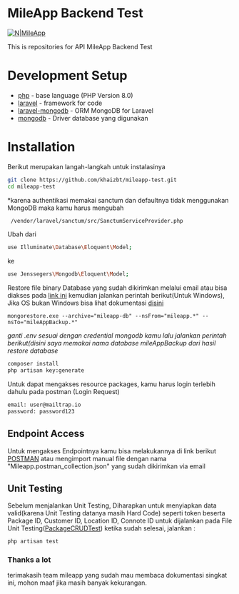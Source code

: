 # MileApp Backend Test

[![N|MileApp](https://mile.app/wp-content/uploads/2021/07/HDPI.png)](https://mile.app/)

This is repositories for API MileApp Backend Test

# Development Setup
* [php] - base language (PHP Version 8.0)
* [laravel] - framework for code 
* [laravel-mongodb] - ORM MongoDB for Laravel
* [mongodb] - Driver database yang digunakan 

# Installation
Berikut merupakan langah-langkah untuk instalasinya
```bash
git clone https://github.com/khaizbt/mileapp-test.git
cd mileapp-test
```

*karena authentikasi memakai sanctum dan defaultnya tidak menggunakan MongoDB maka kamu harus mengubah

```bash
 /vendor/laravel/sanctum/src/SanctumServiceProvider.php
 ```

Ubah dari
```bash
use Illuminate\Database\Eloquent\Model;
```
ke 
```bash
use Jenssegers\Mongodb\Eloquent\Model;

```

Restore file binary Database yang sudah dikirimkan melalui email atau bisa diakses pada [link ini](https://github.com/khaizbt/mileapp-test/blob/main/mileapp-db) kemudian jalankan perintah berikut(Untuk Windows), Jika OS bukan Windows bisa lihat dokumentasi [disini](https://docs.mongodb.com/database-tools/mongorestore/)

```
mongorestore.exe --archive="mileapp-db" --nsFrom="mileapp.*" --nsTo="mileAppBackup.*" 
```


*ganti .env sesuai dengan credential mongodb kamu lalu jalankan perintah berikut(disini saya memakai nama database mileAppBackup dari hasil restore database*
```bash
composer install
php artisan key:generate

```

Untuk dapat mengakses resource packages, kamu harus login terlebih dahulu pada postman (Login Request)
```bash
email: user@mailtrap.io
password: password123
```

## Endpoint Access
Untuk mengakses Endpointnya kamu bisa melakukannya di link berikut [POSTMAN](https://documenter.getpostman.com/view/12945074/UVeJM5yf#6e3e22fb-7101-44ce-8b1b-2f3c172b5437)
atau mengimport manual file dengan nama "Mileapp.postman_collection.json" yang sudah dikirimkan via email

## Unit Testing
Sebelum menjalankan Unit Testing, Diharapkan untuk menyiapkan data valid(karena Unit Testing datanya masih Hard Code) seperti token beserta Package ID, Customer ID, Location ID, Connote ID untuk dijalankan pada File Unit Testing([PackageCRUDTest](https://github.com/khaizbt/mileapp-test/blob/main/tests/Feature/PackageCRUDTest.php)) ketika sudah selesai, jalankan :
```bash
php artisan test
```


### Thanks a lot
terimakasih team mileapp yang sudah mau membaca dokumentasi singkat ini, mohon maaf jika masih banyak kekurangan.


[php]: <https://php.net/> 
[laravel]: <https://laravel.com>
[laravel-mongodb]: <https://github.com/jenssegers/laravel-mongodb/>
[mongodb]: <https://www.mongodb.com/> 


